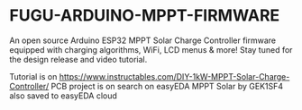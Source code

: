 # FUGU-ARDUINO-MPPT-FIRMWARE
An open source Arduino ESP32 MPPT Solar Charge Controller firmware equipped with charging algorithms, WiFi, LCD menus &amp; more!
Stay tuned for the design release and video tutorial.

Tutorial is on
https://www.instructables.com/DIY-1kW-MPPT-Solar-Charge-Controller/
PCB project is on
search on easyEDA MPPT Solar by GEK1SF4
also saved to easyEDA cloud

